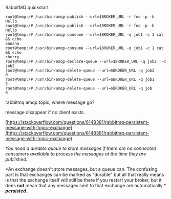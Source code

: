 



<p>RabbitMQ quickstart
</p>
<p>
</p>
<pre>
<code>root@temp:/# /usr/bin/amqp-publish --url=$BROKER_URL -r foo -p -b Hello
root@temp:/# /usr/bin/amqp-publish --url=$BROKER_URL -r foo -p -b Hello
root@temp:/# /usr/bin/amqp-consume --url=$BROKER_URL -q job1 -c 1 cat && echo
banana
root@temp:/# /usr/bin/amqp-consume --url=$BROKER_URL -q job1 -c 1 cat && echo
cherry
root@temp:/# /usr/bin/amqp-declare-queue --url=$BROKER_URL -q job2  -d
job2
root@temp:/# /usr/bin/amqp-delete-queue --url=$BROKER_URL -q job2  
0
root@temp:/# /usr/bin/amqp-delete-queue --url=$BROKER_URL -q job1  
5
root@temp:/# /usr/bin/amqp-delete-queue --url=$BROKER_URL -q job 
0</code>
</pre>
<p>
</p>




rabbitmq amqp.topic, where message go?

message disappear if no client exists.

[https://stackoverflow.com/questions/6148381/rabbitmq-persistent-message-with-topic-exchange](https://stackoverflow.com/questions/6148381/rabbitmq-persistent-message-with-topic-exchange)

*You need a durable queue to store messages if there are no connected consumers available to process the messages at the time they are published.*

*An exchange doesn't store messages, but a queue can. The confusing part is that exchanges can be marked as "durable" but all that really means is that the exchange itself will still be there if you restart your broker, but it does ****not**** mean that any messages sent to that exchange are automatically * ***persisted*** *.*
